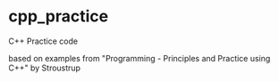 # cpp_practice
C++ Practice code

based on examples from "Programming - Principles and Practice using C++"
by Stroustrup

